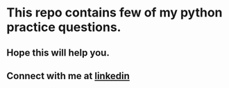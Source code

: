 # This repo contains few of my python practice questions.
## Hope this will help you.
## Connect with me at [linkedin](https://www.linkedin.com/in/anugrah-k/)
 
